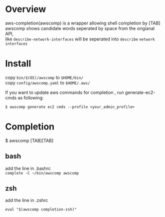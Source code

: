 
# Overview
 
aws-completion(awscomp) is a wrapper allowing shell completion by [TAB]  
awscomp shows candidate words seperated by space from the origianal API,   
like `describe-network-interfaces` will be seperated into `describe` `network` `interfaces` 

# Install

copy `bin/$(OS)/awscomp` to `$HOME/bin/`  
copy `config/awscomp.yaml` to `$HOME/.aws/`  

If you want to update aws commands for completion , run generate-ec2-cmds as following:   

`$ awscomp generate ec2 cmds --profile <your_admin_profile>`

# Completion  

$ awscomp [TAB][TAB]

## bash  
add the line in .bashrc  
`complete -C ~/bin/awscomp awscomp`

## zsh

add the line in .zshrc   

`eval "$(awscomp completion-zsh)"`  


